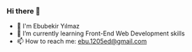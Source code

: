 ### Hi there 👋

- 👋 I'm Ebubekir Yılmaz
- 🌱 I’m currently learning Front-End Web Development skills
- 📫 How to reach me: ebu.1205ed@gmail.com


<!--
**Abou1205/Abou1205** is a ✨ _special_ ✨ repository because its `README.md` (this file) appears on your GitHub profile.

Here are some ideas to get you started:

- 🔭 I’m currently working on ...
- 🌱 I’m currently learning ...
- 👯 I’m looking to collaborate on ...
- 🤔 I’m looking for help with ...
- 💬 Ask me about ...
- 📫 How to reach me: ...
- 😄 Pronouns: ...
- ⚡ Fun fact: ...
-->
